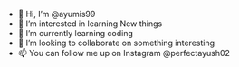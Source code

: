 - 👋 Hi, I’m @ayumis99
- 👀 I’m interested in learning New things
- 🌱 I’m currently learning coding
- 💞️ I’m looking to collaborate on something interesting
- 📫 You can follow me up on Instagram @perfectayush02

<!---
ayumis99/ayumis99 is a ✨ special ✨ repository because its `README.md` (this file) appears on your GitHub profile.
You can click the Preview link to take a look at your changes.
--->
